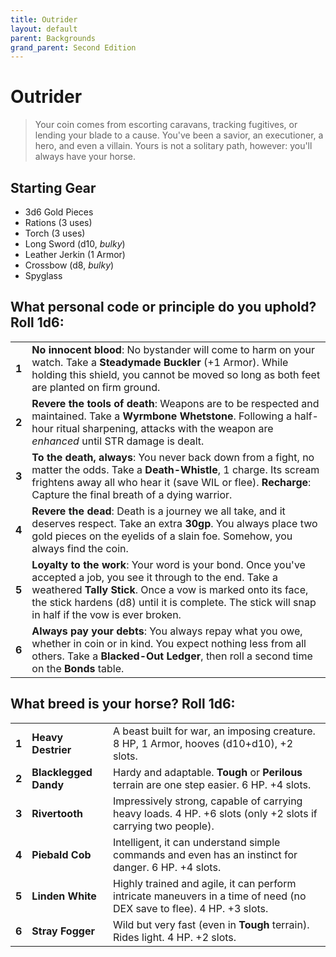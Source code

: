 ```yaml
---
title: Outrider
layout: default
parent: Backgrounds
grand_parent: Second Edition
---
```


# Outrider

> Your coin comes from escorting caravans, tracking fugitives, or lending your blade to a cause. You've been a savior, an executioner, a hero, and even a villain. Yours is not a solitary path, however: you'll always have your horse.

## Starting Gear

- 3d6 Gold Pieces
- Rations (3 uses)
- Torch (3 uses) 
- Long Sword (d10, _bulky_)
- Leather Jerkin (1 Armor)
- Crossbow (d8, _bulky_)
- Spyglass

## What personal code or principle do you uphold? Roll 1d6:

|       |                                                                                                                                                                                                                                                                                       |
| ----- | ------------------------------------------------------------------------------------------------------------------------------------------------------------------------------------------------------------------------------------------------------------------------------------- |
| **1** | **No innocent blood**: No bystander will come to harm on your watch. Take a **Steadymade Buckler** (+1 Armor). While holding this shield, you cannot be moved so long as both feet are planted on firm ground.                                                                         |
| **2** | **Revere the tools of death**: Weapons are to be respected and maintained. Take a **Wyrmbone Whetstone**. Following a half-hour ritual sharpening, attacks with the weapon are _enhanced_ until STR damage is dealt.                                                                  |
| **3** | **To the death, always**: You never back down from a fight, no matter the odds. Take a **Death-Whistle**, 1 charge. Its scream frightens away all who hear it (save WIL or flee). **Recharge**: Capture the final breath of a dying warrior.                                          |
| **4** | **Revere the dead**: Death is a journey we all take, and it deserves respect. Take an extra **30gp**. You always place two gold pieces on the eyelids of a slain foe. Somehow, you always find the coin.                                                                              |
| **5** | **Loyalty to the work**: Your word is your bond. Once you've accepted a job, you see it through to the end. Take a weathered **Tally Stick**. Once a vow is marked onto its face, the stick hardens (d8) until it is complete. The stick will snap in half if the vow is ever broken. |
| **6** | **Always pay your debts**: You always repay what you owe, whether in coin or in kind. You expect nothing less from all others. Take a **Blacked-Out Ledger**, then roll a second time on the **Bonds** table.                                                                         |


## What breed is your horse? Roll 1d6:

|       |                       |                                                                                                                 |
| ----- | --------------------- | --------------------------------------------------------------------------------------------------------------- |
| **1** | **Heavy Destrier**    | A beast built for war, an imposing creature. 8 HP, 1 Armor, hooves (d10+d10), +2 slots.                         |
| **2** | **Blacklegged Dandy** | Hardy and adaptable. **Tough** or **Perilous** terrain are one step easier. 6 HP. +4 slots.                     |
| **3** | **Rivertooth**        | Impressively strong, capable of carrying heavy loads. 4 HP. +6 slots (only +2 slots if carrying two people).    |
| **4** | **Piebald Cob**       | Intelligent, it can understand simple commands and even has an instinct for danger. 6 HP. +4 slots.            |
| **5** | **Linden White**      | Highly trained and agile, it can perform intricate maneuvers in a time of need (no DEX save to flee). 4 HP. +3 slots. |
| **6** | **Stray Fogger**      | Wild but very fast (even in **Tough** terrain). Rides light. 4 HP. +2 slots.                                 |

